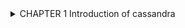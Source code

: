 <details> 
<summary> CHAPTER 1 Introduction of cassandra
</summary> 

\<details> 
<summary> CHAPTER 2 Security of cassandra </summary>
</summary>

